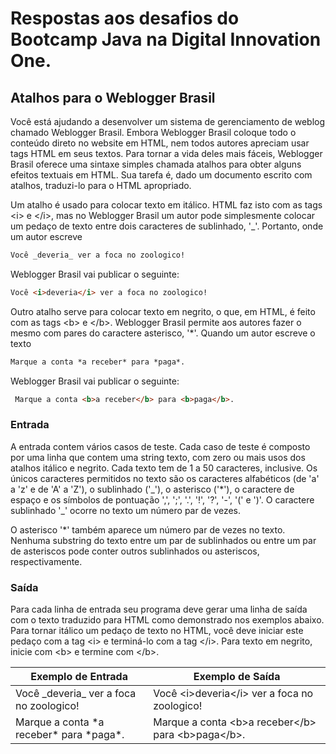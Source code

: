 # Respostas aos desafios do Bootcamp Java na Digital Innovation One.

## Atalhos para o Weblogger Brasil

Você está ajudando a desenvolver um sistema de gerenciamento de
weblog chamado Weblogger Brasil. Embora Weblogger Brasil coloque
todo o conteúdo direto no website em HTML, nem todos autores apreciam 
usar tags HTML em seus textos. Para tornar a vida deles mais fáceis,
Weblogger Brasil oferece uma sintaxe simples chamada atalhos para 
obter alguns efeitos textuais em HTML. Sua tarefa é, dado um documento
escrito com atalhos, traduzi-lo para o HTML apropriado.


Um atalho é usado para colocar texto em itálico. HTML faz isto com as
tags &#60;i&#62; e &#60;/i&#62;, mas no Weblogger Brasil um autor pode simplesmente 
colocar um pedaço de texto entre dois caracteres de sublinhado, '_'.
Portanto, onde um autor escreve

```html
Você _deveria_ ver a foca no zoologico!
```
Weblogger Brasil vai publicar o seguinte:
```html
Você <i>deveria</i> ver a foca no zoologico!
```
Outro atalho serve para colocar texto em negrito, o que, em HTML,
é feito com as tags &#60;b&#62; e &#60;/b&#62;. Weblogger Brasil permite aos autores
fazer o mesmo com pares do caractere asterisco, '*'. Quando um autor 
escreve o texto

```html
Marque a conta *a receber* para *paga*.
```
Weblogger Brasil vai publicar o seguinte:

```html
 Marque a conta <b>a receber</b> para <b>paga</b>.
```
### Entrada

A entrada contem vários casos de teste. Cada caso de teste é 
composto por uma linha que contem uma string texto, com zero ou
mais usos dos atalhos itálico e negrito. Cada texto tem de 1 a 50
caracteres, inclusive. Os únicos caracteres permitidos no texto 
são os caracteres alfabéticos (de 'a' a 'z' e de 'A' a 'Z'), o 
sublinhado ('&#95;'), o asterisco ('*'), o caractere de espaço e os 
símbolos de pontuação ',', ';', '.', '!', '?', '-', '(' e ')'. O 
caractere sublinhado '_' ocorre no texto um número par de vezes. 

O asterisco '*' também aparece um número par de vezes no texto. 
Nenhuma substring do texto entre um par de sublinhados ou entre 
um par de asteriscos pode conter outros sublinhados ou asteriscos,
respectivamente.

### Saída

Para cada linha de entrada seu programa deve gerar uma linha de saída 
com o texto traduzido para HTML como demonstrado nos exemplos abaixo. 
Para tornar itálico um pedaço de texto no HTML, você deve iniciar este
pedaço com a tag &#60;i&#62; e terminá-lo com a tag &#60;/i&#62;. Para texto em negrito,
inicie com &#60;b&#62; e termine com &#60;/b&#62;.

| Exemplo de Entrada | Exemplo de Saída |
| --- | --- |
|Você &#95;deveria&#95; ver a foca no zoologico!|Você &#60;i&#62;deveria&#60;/i&#62; ver a foca no zoologico!|
|Marque a conta &#42;a receber&#42; para &#42;paga&#42;.|Marque a conta &#60;b&#62;a receber&#60;/b&#62; para &#60;b&#62;paga&#60;/b&#62;.|













